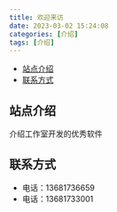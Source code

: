 ```yaml
---
title: 欢迎来访
date: 2023-03-02 15:24:08
categories: [介绍]
tags: [介绍]
---
```


<!-- TOC -->

* [站点介绍](#站点介绍)
* [联系方式](#联系方式)

<!-- TOC -->

## 站点介绍
介绍工作室开发的优秀软件
 

## 联系方式
* 电话：13681736659
* 电话：13681733001

 